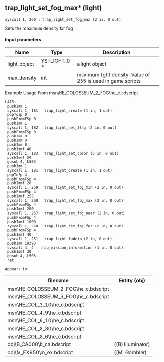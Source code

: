 ## trap_light_set_fog_max* (light)

`syscall 1, 260 ; trap_light_set_fog_max (2 in, 0 out)`

Sets the maximum density for fog

#### Input parameters
| Name | Type | Description
|------|------|------------
| light_object   | YS::LIGHT_0 *   | a light object
| max_density   | int   | maximum light density. Value of 255 is used in game scripts


Example Usage From msn\HE_COLOSSEUM_2_FOG\he_c.bdscript
```plaintext
L415:
 pushImm 1
 syscall 1, 181 ; trap_light_create (1 in, 1 out)
 popToSp 0
 pushFromFSp 0
 pushImm 1
 syscall 1, 182 ; trap_light_set_flag (2 in, 0 out)
 pushFromFSp 0
 pushImm 0
 pushImm 0
 pushImm 0
 pushImmf 40
 syscall 1, 183 ; trap_light_set_color (5 in, 0 out)
 pushImmf 30
 gosub 4, L503
 pushImm 1
 syscall 1, 181 ; trap_light_create (1 in, 1 out)
 popToSp 4
 pushFromFSp 4
 pushImmf 20
 syscall 1, 259 ; trap_light_set_fog_min (2 in, 0 out)
 pushFromFSp 4
 pushImmf 255
 syscall 1, 260 ; trap_light_set_fog_max (2 in, 0 out)
 pushFromFSp 4
 pushImmf 200
 syscall 1, 257 ; trap_light_set_fog_near (2 in, 0 out)
 pushFromFSp 4
 pushImmf 1000
 syscall 1, 258 ; trap_light_set_fog_far (2 in, 0 out)
 pushFromFSp 4
 pushImmf 40
 syscall 1, 251 ; trap_light_fadein (2 in, 0 out)
 pushImm 19393
 syscall 4, 4 ; trap_mission_information (1 in, 0 out)
 pushImmf 30
 gosub 4, L503
 ret
```





	Appears in:
| filename | Entity (obj)
|----------|-------------
| msn\HE_COLOSSEUM_2_FOG\he_c.bdscript       |           
| msn\HE_COLOSSEUM_6_FOG\he_c.bdscript       |           
| msn\HE_COL_2_10\he_c.bdscript       |           
| msn\HE_COL_4_9\he_c.bdscript       |           
| msn\HE_COL_6_10\he_c.bdscript       |           
| msn\HE_COL_8_30\he_c.bdscript       |           
| msn\HE_COL_8_6\he_c.bdscript       |           
| obj\B_CA000\b_ca.bdscript       | ((B) Illuminator)          
| obj\M_EX950\m_ex.bdscript       | ((M) Gambler)          



